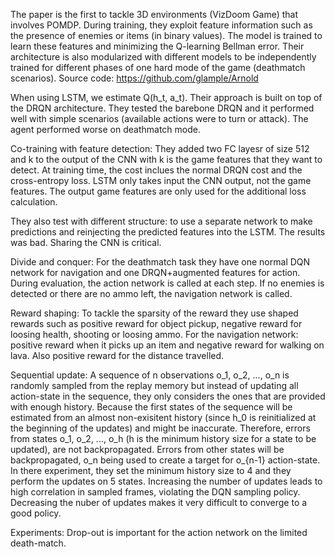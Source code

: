 The paper is the first to tackle 3D environments (VizDoom Game) that involves POMDP. During training, they exploit feature
information such as the presence of enemies or items (in binary values). The model is trained to learn these features
and minimizing the Q-learning Bellman error. Their architecture is also modularized with different models to be independently
trained for different phases of one hard mode of the game (deathmatch scenarios).
Source code: https://github.com/glample/Arnold

When using LSTM, we estimate Q(h_t, a_t). Their approach is built on top of the DRQN architecture. They tested the barebone DRQN
and it performed well with simple scenarios (available actions were to turn or attack). The agent performed worse on deathmatch
mode. 

Co-training with feature detection: They added two FC layesr of size 512 and k to the output of the CNN with k is the game features
that they want to detect. At training time, the cost inclues the normal DRQN cost and the cross-entropy loss. LSTM only takes
input the CNN output, not the game features. The output game features are only used for the additional loss calculation. 

They also test with different structure: to use a separate network to make predictions and reinjecting the predicted features
into the LSTM. The results was bad. Sharing the CNN is critical. 

Divide and conquer: For the deathmatch task they have one normal DQN network for navigation and one DRQN+augmented features
for action. During evaluation, the action network is called at each step. If no enemies is detected or there are no ammo left, 
the navigation network is called. 

Reward shaping: To tackle the sparsity of the reward they use shaped rewards such as positive reward for object pickup, negative
reward for loosing health, shooting or loosing ammo. For the navigation network: positive reward when it picks up an item and
negative reward for walking on lava. Also positive reward for the distance travelled.

Sequential update: A sequence of n observations o_1, o_2, ..., o_n is randomly sampled from the replay memory but instead of
updating all action-state in the sequence, they only considers the ones that are provided with enough history. Because the 
first states of the sequence will be estimated from an almost non-exisitent history (since h_0 is reinitialized at the beginning
of the updates) and might be inaccurate. Therefore, errors from states o_1, o_2, ..., o_h (h is the minimum history size for 
a state to be updated), are not backpropagated. Errors from other states will be backpropagated, o_n being used to create a
target for o_{n-1} action-state. In there experiment, they set the minimum history size to 4 and they perform the updates on 
5 states. Increasing the number of updates leads to high correlation in sampled frames, violating the DQN sampling policy. 
Decreasing the nuber of updates makes it very difficult to converge to a good policy.

Experiments: Drop-out is important for the action network on the limited death-match.
